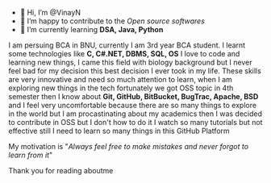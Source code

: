 - 👋 Hi, I’m @VinayN
- 👀 I’m happy to contribute to the _Open source softwares_
- 🌱 I’m currently learning **DSA, Java, Python**


 I am persuing BCA in BNU, currently I am 3rd year BCA student. I learnt some technologies like **C, C#.NET, DBMS, SQL, OS**
 I love to code and learning new things, I came this field with biology background but I never feel bad for my decision this best decision I ever took in my 
 life. These skills are very innovative and need so much attention to learn, when I am exploring new things in the tech 
 fortunately we got OSS topic in 4th semester then I know about **Git, GitHub, BitBucket, BugTrac, Apache, BSD** and I feel very uncomfortable because there are so many things 
 to explore in the world but I am procastinating about my academics then I was decided to contribute in OSS but I don't how to do it I watch so many tutorials but not effective 
 still I need to learn so many things in this GitHub Platform 

 My motivation is "_Always feel free to make mistakes and never forgot to learn from it_"

 Thank you for reading aboutme
 

